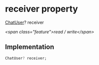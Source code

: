 


# receiver property







[ChatUser](../../models_chats_chat_user/ChatUser-class.md)? receiver
  
_\<span class="feature"\>read / write\</span\>_






## Implementation

```dart
ChatUser? receiver;
```







